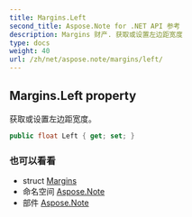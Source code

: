 ```yaml
---
title: Margins.Left
second_title: Aspose.Note for .NET API 参考
description: Margins 财产. 获取或设置左边距宽度
type: docs
weight: 40
url: /zh/net/aspose.note/margins/left/
---
```

## Margins.Left property

获取或设置左边距宽度。

```csharp
public float Left { get; set; }
```

### 也可以看看

* struct [Margins](../)
* 命名空间 [Aspose.Note](../../margins/)
* 部件 [Aspose.Note](../../../)


